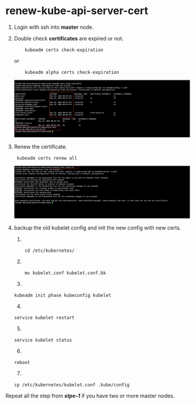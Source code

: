 # renew-kube-api-server-cert

1. Login with ssh into **master** node.
2. Double check **certificates** are expired or not.
    ```
        kubeadm certs check-expiration
    ```
    or
    ```
        kubeadm alpha certs check-expiration
    ```
    ![certificates are expired](\images\certs-expired.png)

3. Renew the certificate.

    ```
     kubeadm certs renew all
    ```

    ![certificates renew](.\images\renew-certs.png)

4. backup the old kubelet config and init the new config with new certs.

    1. 
    ```
        cd /etc/kubernetes/
    ```

    2. 

    ```
        mv kubelet.conf kubelet.conf.bk
    ```

    3. 

    ```
    kubeadm init phase kubeconfig kubelet
    ```

    4. 

    ```
    service kubelet restart
    ```

    5. 
    ```
    service kubelet status
    ```
    6. 

    ```
    reboot
    ```
    7. 
    ```
    cp /etc/kubernetes/kubelet.conf .kube/config 
    ```

Repeat all the step from ***stpe-1*** if you have two or more master nodes.
